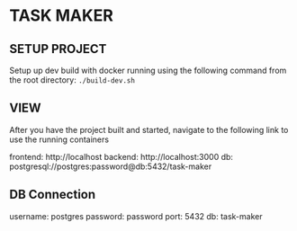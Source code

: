 # TASK MAKER

## SETUP PROJECT

Setup up dev build with docker running using the following command from the root directory:
`./build-dev.sh`

## VIEW

After you have the project built and started, navigate to the following link to use the running containers

frontend: http://localhost
backend: http://localhost:3000
db: postgresql://postgres:password@db:5432/task-maker


## DB Connection

username: postgres
password: password
port: 5432
db: task-maker